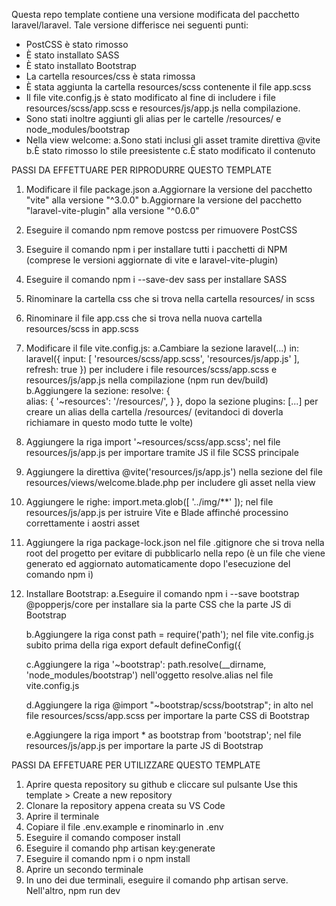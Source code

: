 
Questa repo template contiene una versione modificata del pacchetto laravel/laravel. Tale versione differisce nei seguenti punti:

* PostCSS è stato rimosso
* È stato installato SASS
* È stato installato Bootstrap
* La cartella resources/css è stata rimossa
* È stata aggiunta la cartella resources/scss contenente il file app.scss
* Il file vite.config.js è stato modificato al fine di includere i file resources/scss/app.scss e resources/js/app.js nella compilazione. 
* Sono stati inoltre aggiunti gli alias per le cartelle /resources/ e node_modules/bootstrap
* Nella view welcome:
    a.Sono stati inclusi gli asset tramite direttiva @vite
    b.È stato rimosso lo stile preesistente
    c.È stato modificato il contenuto

PASSI DA EFFETTUARE PER RIPRODURRE QUESTO TEMPLATE

1. Modificare il file package.json
    a.Aggiornare la versione del pacchetto "vite" alla versione "^3.0.0"
    b.Aggiornare la versione del pacchetto "laravel-vite-plugin" alla versione "^0.6.0"
2. Eseguire il comando npm remove postcss per rimuovere PostCSS
3. Eseguire il comando npm i per installare tutti i pacchetti di NPM    (comprese le versioni aggiornate di vite e laravel-vite-plugin)
4. Eseguire il comando npm i --save-dev sass per installare SASS
5. Rinominare la cartella css che si trova nella cartella resources/ in scss
6. Rinominare il file app.css che si trova nella nuova cartella resources/scss in app.scss
7. Modificare il file vite.config.js:
    a.Cambiare la sezione laravel(...) in:
        laravel({
            input: [
                'resources/scss/app.scss',
                'resources/js/app.js'
            ],
            refresh: true
        })
        per includere i file resources/scss/app.scss e resources/js/app.js nella compilazione (npm run dev/build)
    b.Aggiungere la sezione:
        resolve: {  
            alias: {
                '~resources': '/resources/',
            }
        },
        dopo la sezione plugins: [...] per creare un alias della cartella /resources/ (evitandoci di doverla richiamare in questo modo tutte le volte)
8. Aggiungere la riga import '~resources/scss/app.scss'; nel file resources/js/app.js per importare tramite JS il file SCSS principale
9. Aggiungere la direttiva @vite('resources/js/app.js') nella sezione <head> del file resources/views/welcome.blade.php per includere gli asset nella view
10. Aggiungere le righe:
    import.meta.glob([
        '../img/**'
    ]);
    nel file resources/js/app.js per istruire Vite e Blade affinché processino correttamente i aostri asset
11. Aggiungere la riga package-lock.json nel file .gitignore che si trova nella root del progetto per evitare di pubblicarlo nella repo (è un file che viene generato ed aggiornato automaticamente dopo l'esecuzione del comando npm i)
12. Installare Bootstrap:
    a.Eseguire il comando npm i --save bootstrap @popperjs/core per installare sia la parte CSS che la parte JS di Bootstrap

    b.Aggiungere la riga const path = require('path'); nel file vite.config.js subito prima della riga export default defineConfig({

    c.Aggiungere la riga '~bootstrap': path.resolve(__dirname, 'node_modules/bootstrap') nell'oggetto resolve.alias nel file vite.config.js

    d.Aggiungere la riga @import "~bootstrap/scss/bootstrap"; in alto nel file resources/scss/app.scss per importare la parte CSS di Bootstrap

    e.Aggiungere la riga import * as bootstrap from 'bootstrap'; nel file resources/js/app.js per importare la parte JS di Bootstrap

PASSI DA EFFETUARE PER UTILIZZARE QUESTO TEMPLATE

1. Aprire questa repository su github e cliccare sul pulsante Use this template > Create a new repository
2. Clonare la repository appena creata su VS Code
3. Aprire il terminale
4. Copiare il file .env.example e rinominarlo in .env
5. Eseguire il comando composer install
6. Eseguire il comando php artisan key:generate
7. Eseguire il comando npm i o npm install
8. Aprire un secondo terminale
9. In uno dei due terminali, eseguire il comando php artisan serve. Nell'altro, npm run dev